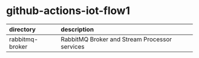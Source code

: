 # github-actions-iot-flow1

| directory | description |
| :----- | :----- |
| rabbitmq-broker | RabbitMQ Broker and Stream Processor services |
